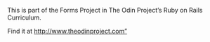 This is part of the Forms Project in The Odin Project’s Ruby on Rails Curriculum.

Find it at http://www.theodinproject.com”
